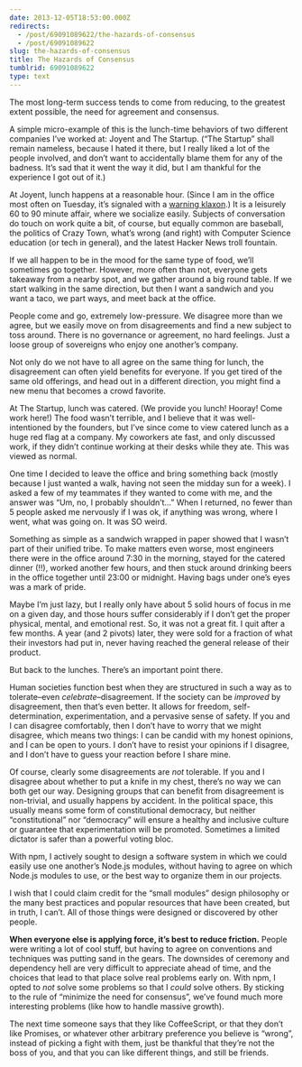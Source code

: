 ```yaml
---
date: 2013-12-05T18:53:00.000Z
redirects:
  - /post/69091089622/the-hazards-of-consensus
  - /post/69091089622
slug: the-hazards-of-consensus
title: The Hazards of Consensus
tumblrid: 69091089622
type: text
---
```

<p>The most long-term success tends to come from reducing, to the
greatest extent possible, the need for agreement and consensus.</p>

<p>A simple micro-example of this is the lunch-time behaviors of two
different companies I&rsquo;ve worked at: Joyent and The Startup.  (&ldquo;The
Startup&rdquo; shall remain nameless, because I hated it there, but I really
liked a lot of the people involved, and don&rsquo;t want to accidentally
blame them for any of the badness.  It&rsquo;s sad that it went the way it
did, but I am thankful for the experience I got out of it.)</p>

<p>At Joyent, lunch happens at a reasonable hour.  (Since I am in the
office most often on Tuesday, it&rsquo;s signaled with a <a href="http://localwiki.net/sf/Tuesday_Noon_Siren">warning klaxon</a>.)
It is a leisurely 60 to 90 minute affair, where we socialize easily.
Subjects of conversation do touch on work quite a bit, of course, but
equally common are baseball, the politics of Crazy Town, what&rsquo;s wrong
(and right) with Computer Science education (or tech in general), and
the latest Hacker News troll fountain.</p>

<p>If we all happen to be in the mood for the same type of food, we&rsquo;ll
sometimes go together.  However, more often than not, everyone gets
takeaway from a nearby spot, and we gather around a big round table.
If we start walking in the same direction, but then I want a sandwich
and you want a taco, we part ways, and meet back at the office.</p>

<p>People come and go, extremely low-pressure.  We disagree more than we
agree, but we easily move on from disagreements and find a new subject
to toss around.  There is no governance or agreement, no hard
feelings.  Just a loose group of sovereigns who enjoy one another&rsquo;s
company.</p>

<p>Not only do we not have to all agree on the same thing for lunch, the
disagreement can often yield benefits for everyone.  If you get tired
of the same old offerings, and head out in a different direction, you
might find a new menu that becomes a crowd favorite.</p>

<p>At The Startup, lunch was catered.  (We provide you lunch!  Hooray!
Come work here!)  The food wasn&rsquo;t terrible, and I believe that it was
well-intentioned by the founders, but I&rsquo;ve since come to view catered
lunch as a huge red flag at a company.  My coworkers ate fast, and only
discussed work, if they didn&rsquo;t continue working at their desks while
they ate.  This was viewed as normal.</p>

<p>One time I decided to leave the office and bring something back
(mostly because I just wanted a walk, having not seen the midday sun
for a week).  I asked a few of my teammates if they wanted to come
with me, and the answer was &ldquo;Um, no, I probably shouldn&rsquo;t&hellip;&rdquo;  When I
returned, no fewer than 5 people asked me nervously if I was ok, if
anything was wrong, where I went, what was going on.  It was SO weird.</p>

<p>Something as simple as a sandwich wrapped in paper showed that I
wasn&rsquo;t part of their unified tribe.  To make matters even worse, most
engineers there were in the office around 7:30 in the morning, stayed
for the catered dinner (!!), worked another few hours, and then stuck
around drinking beers in the office together until 23:00 or midnight.
Having bags under one&rsquo;s eyes was a mark of pride.</p>

<p>Maybe I&rsquo;m just lazy, but I really only have about 5 solid hours of
focus in me on a given day, and those hours suffer considerably if I
don&rsquo;t get the proper physical, mental, and emotional rest.  So, it was
not a great fit.  I quit after a few months.  A year (and 2 pivots)
later, they were sold for a fraction of what their investors had put
in, never having reached the general release of their product.</p>

<p>But back to the lunches.  There&rsquo;s an important point there.</p>

<p>Human societies function best when they are structured in such a way
as to tolerate&ndash;even <em>celebrate</em>&ndash;disagreement.  If the society can be
<em>improved</em> by disagreement, then that&rsquo;s even better.  It allows for
freedom, self-determination, experimentation, and a pervasive sense of
safety.  If you and I can disagree comfortably, then I don&rsquo;t have to
worry that we might disagree, which means two things: I can be candid
with my honest opinions, and I can be open to yours.  I don&rsquo;t have to
resist your opinions if I disagree, and I don&rsquo;t have to guess your
reaction before I share mine.</p>

<p>Of course, clearly some disagreements are <em>not</em> tolerable.  If you and
I disagree about whether to put a knife in my chest, there&rsquo;s no way we
can both get our way.  Designing groups that can benefit from
disagreement is non-trivial, and usually happens by accident.  In the
political space, this usually means some form of constitutional
democracy, but neither &ldquo;constitutional&rdquo; nor &ldquo;democracy&rdquo; will ensure a
healthy and inclusive culture or guarantee that experimentation will
be promoted.  Sometimes a limited dictator is safer than a powerful
voting bloc.</p>

<p>With npm, I actively sought to design a software system in which we
could easily use one another&rsquo;s Node.js modules, without having to
agree on which Node.js modules to use, or the best way to organize
them in our projects.</p>

<p>I wish that I could claim credit for the &ldquo;small modules&rdquo; design
philosophy or the many best practices and popular resources that have
been created, but in truth, I can&rsquo;t.  All of those things were
designed or discovered by other people.</p>

<p><strong>When everyone else is applying force, it&rsquo;s best to reduce
friction.</strong>  People were writing a lot of cool stuff, but having to
agree on conventions and techniques was putting sand in the gears.
The downsides of ceremony and dependency hell are very difficult to
appreciate ahead of time, and the choices that lead to that place
solve real problems early on.  With npm, I opted to <em>not</em> solve some
problems so that I <em>could</em> solve others.  By sticking to the rule of
&ldquo;minimize the need for consensus&rdquo;, we&rsquo;ve found much more interesting
problems (like how to handle massive growth).</p>

<p>The next time someone says that they like CoffeeScript, or that they
don&rsquo;t like Promises, or whatever other arbitrary preference you
believe is &ldquo;wrong&rdquo;, instead of picking a fight with them, just be
thankful that they&rsquo;re not the boss of you, and that you can like
different things, and still be friends.</p>
